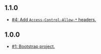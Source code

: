 ## 1.1.0
* [#4: Add `Access-Control-Allow-*` headers.](https://github.com/haensl/http/issues/4)

## 1.0.0
* [#1: Bootstrap project.](https://github.com/haensl/http/issues/1)
